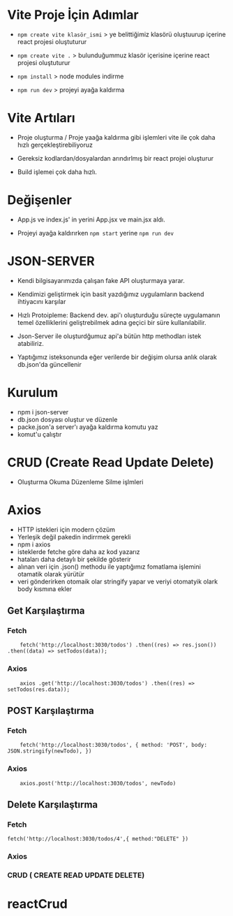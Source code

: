 # Vite Proje İçin Adımlar

- `npm create vite klasör_ismi` > ye belittiğimiz klasörü oluştuurup içerine react projesi oluştuturur

- `npm create vite .` > bulunduğummuz klasör içerisine içerine react projesi oluştuturur

- `npm install` > node modules indirme

- `npm run dev` > projeyi ayağa kaldırma

# Vite Artıları

- Proje oluşturma / Proje yaağa kaldırma gibi işlemleri vite ile çok daha hızlı gerçekleştirebiliyoruz

- Gereksiz kodlardan/dosyalardan arındırlmış bir react projei oluşturur

- Build işlemei çok daha hızlı.

# Değişenler

- App.js ve index.js' in yerini App.jsx ve main.jsx aldı.

- Projeyi ayağa kaldırırken `npm start` yerine `npm run dev`

# JSON-SERVER

- Kendi bilgisayarımızda çalışan fake API oluşturmaya yarar.

- Kendimizi geliştirmek için basit yazdığımız uygulamların backend ihtiyacını karşılar

- Hızlı Protoipleme: Backend dev. api'ı oluşturduğu süreçte uygulamanın temel özelliklerini geliştrebilmek adına geçici bir süre kullanılabilir.

- Json-Server ile oluşturdğumuz api'a bütün http methodları istek atabiliriz.

- Yaptığımız isteksonunda eğer verilerde bir değişim olursa anlık olarak db.json'da güncellenir

# Kurulum

- npm i json-server
- db.json dosyası oluştur ve düzenle
- packe.json'a server'ı ayağa kaldırma komutu yaz
- komut'u çalıştır

# CRUD (Create Read Update Delete)

- Oluşturma Okuma Düzenleme Silme işlmleri

# Axios

- HTTP istekleri için modern çözüm
- Yerleşik değil pakedin indirrmek gerekli
- npm i axios
- isteklerde fetche göre daha az kod yazarız
- hataları daha detaylı bir şekilde gösterir
- alınan veri için .json() methodu ile yaptığımız fomatlama işlemini otamatik olarak yürütür
- veri gönderirken otomaik olar stringify yapar ve veriyi otomatyik olark body kısmına ekler

## Get Karşılaştırma

### Fetch

`    fetch('http://localhost:3030/todos')
      .then((res) => res.json())
      .then((data) => setTodos(data));`

### Axios

`    axios
      .get('http://localhost:3030/todos')
      .then((res) => setTodos(res.data));`

## POST Karşılaştırma

### Fetch

`    fetch('http://localhost:3030/todos', {
      method: 'POST',
      body: JSON.stringify(newTodo),
    })`

### Axios

`    axios.post('http://localhost:3030/todos', newTodo)`

## Delete Karşılaştırma

### Fetch

`fetch('http://localhost:3030/todos/4',{
      method:"DELETE"
})`

### Axios

### CRUD ( CREATE READ UPDATE DELETE)

# reactCrud
